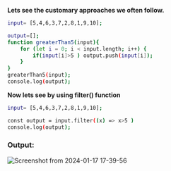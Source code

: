 **Lets see the customary approaches we often follow.**


```bash
input= [5,4,6,3,7,2,8,1,9,10];

output=[];
function greaterThan5(input){
    for (let i = 0; i < input.length; i++) {
        if(input[i]>5 ) output.push(input[i]);
    }
}
greaterThan5(input);
console.log(output);
```

**Now lets see by using filter() function**

```bash
input= [5,4,6,3,7,2,8,1,9,10];

const output = input.filter((x) => x>5 )
console.log(output);
```

### Output:
![Screenshot from 2024-01-17 17-39-56](https://github.com/satejbpatil/Map_Filter_Reduce-in-JavaScript/assets/112341637/083d5a80-7b63-45c9-b3a2-1370d828f59d)
